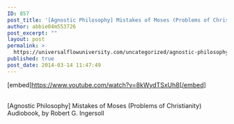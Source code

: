 ```yaml
---
ID: 857
post_title: '[Agnostic Philosophy] Mistakes of Moses (Problems of Christianity) , by Ingersoll'
author: abbie04m553726
post_excerpt: ""
layout: post
permalink: >
  https://universalflowuniversity.com/uncategorized/agnostic-philosophy-mistakes-of-moses-problems-of-christianity-by-ingersoll/
published: true
post_date: 2014-03-14 11:47:49
---
```

[embed]https://www.youtube.com/watch?v=8kWydTSxUh8[/embed]</br></br>
<p>[Agnostic Philosophy] Mistakes of Moses (Problems of Christianity) Audiobook, by Robert G. Ingersoll</p>